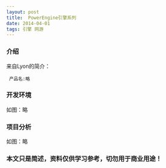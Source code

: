 ```yaml
---
layout: post
title:  PowerEngine引擎系列
date: 2014-04-01
tags: 引擎 网游
---
```



### 介绍


来自Lyon的简介：

	 产品名:略




### 开发环境

如图：略

### 项目分析

如图：略



### 本文只是简述，资料仅供学习参考，切勿用于商业用途！